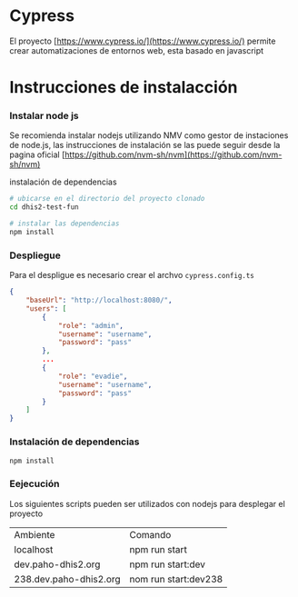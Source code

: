 # Cypress

El proyecto [https://www.cypress.io/](https://www.cypress.io/) permite crear automatizaciones de entornos web, esta basado en javascript

# Instrucciones de instalacción

### Instalar node js

Se recomienda instalar nodejs utilizando NMV como gestor de instaciones de node.js, las instrucciones de instalación se las puede seguir desde la pagina oficial [https://github.com/nvm-sh/nvm](https://github.com/nvm-sh/nvm)

instalación de dependencias

```sh
# ubicarse en el directorio del proyecto clonado
cd dhis2-test-fun

# instalar las dependencias
npm install
```

### Despliegue

Para el despligue es necesario crear el archvo `cypress.config.ts`

```json
{
    "baseUrl": "http://localhost:8080/",
    "users": [
        {
            "role": "admin",
            "username": "username",
            "password": "pass"
        },
        ...
        {
            "role": "evadie",
            "username": "username",
            "password": "pass"
        }
    ]
}
```

### Instalación de dependencias

```sh
npm install
```

### Eejecución

Los siguientes scripts pueden ser utilizados con nodejs para desplegar el proyecto

<table><tbody><tr><td>Ambiente</td><td>Comando</td></tr><tr><td>localhost</td><td>npm run start</td></tr><tr><td>dev.paho-dhis2.org</td><td>npm run start:dev</td></tr><tr><td>238.dev.paho-dhis2.org</td><td>nom run start:dev238</td></tr></tbody></table>
